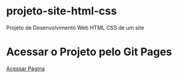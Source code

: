 # projeto-site-html-css
 Projeto de Desenvolvimento Web HTML CSS de um site


# Acessar o Projeto pelo Git Pages

 <a href="https://theonascimento.github.io/projeto-site-html-css/site-html-css/index.html">Acessar Página </a>